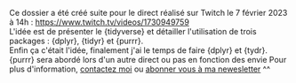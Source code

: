 Ce dossier a été créé suite pour le direct réalisé sur Twitch le 7 février 2023 à 14h :   https://www.twitch.tv/videos/1730949759  
L'idée est de présenter le {tidyverse} et détailler l'utilisation de trois packages : {dplyr}, {tidyr} et {purrr}.  
Enfin  ça c'était l'idée, finalement j'ai le temps de faire {dplyr} et {tydr}. {purrr} sera abordé lors d'un autre direct ou pas en fonction des envie
Pour plus d'information, [contactez moi](mailto:marie.vaugoyeau@gmail.com) ou [abonner vous à ma newesletter](https://d1154691.sibforms.com/serve/MUIEAGj4fIubg6D4qHb7BoZSxNhzkV4p2L0I7GHpNopbqPeDS1J0SpOgaTDCavroygrDTCukB0La-8s1nsQw5wCANT5UP64en1GudsGbKhGVlwbvP_bJdAJ0ECF9BOZ1swRKEnKlnWzTHpLjknJvrCXiH_xw4F_go_2kVB0dWWrkJzRoE22BXImtgVOu29gBxx2hjFkINdeW7Cae?utm_source=sendinblue&utm_campaign=1_premire_newsletter&utm_medium=email) ^^ 